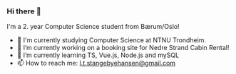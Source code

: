 ### Hi there 👋

I'm a 2. year Computer Science student from Bærum/Oslo!


- :school: I'm currently studying Computer Science at NTNU Trondheim.
- 🔭 I’m currently working on a booking site for Nedre Strand Cabin Rental!
- 🌱 I’m currently learning TS, Vue.js, Node.js and mySQL
- 📫 How to reach me: l.t.stangebyehansen@gmail.com

